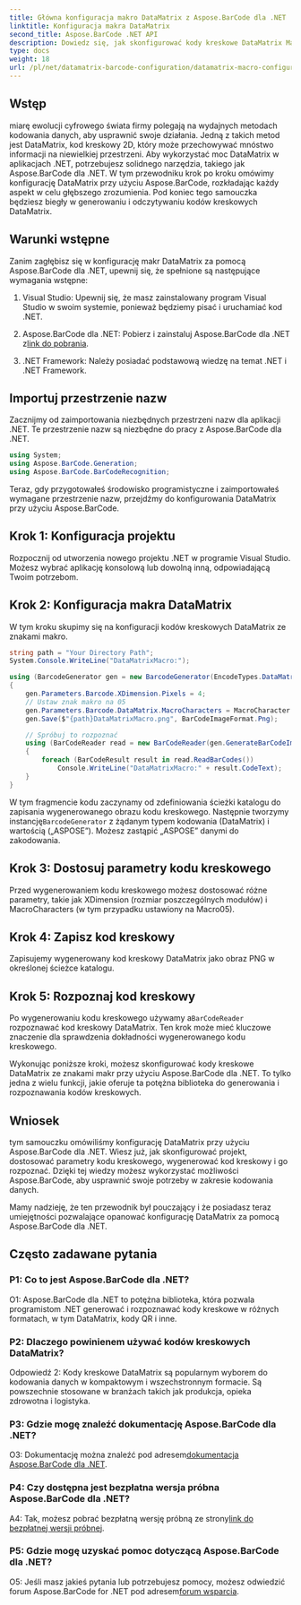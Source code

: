 ```yaml
---
title: Główna konfiguracja makro DataMatrix z Aspose.BarCode dla .NET
linktitle: Konfiguracja makra DataMatrix
second_title: Aspose.BarCode .NET API
description: Dowiedz się, jak skonfigurować kody kreskowe DataMatrix Macro za pomocą Aspose.BarCode dla .NET. Generuj, dostosowuj i rozpoznawaj kody kreskowe DataMatrix w aplikacjach .NET.
type: docs
weight: 18
url: /pl/net/datamatrix-barcode-configuration/datamatrix-macro-configuration/
---
```

## Wstęp

miarę ewolucji cyfrowego świata firmy polegają na wydajnych metodach kodowania danych, aby usprawnić swoje działania. Jedną z takich metod jest DataMatrix, kod kreskowy 2D, który może przechowywać mnóstwo informacji na niewielkiej przestrzeni. Aby wykorzystać moc DataMatrix w aplikacjach .NET, potrzebujesz solidnego narzędzia, takiego jak Aspose.BarCode dla .NET. W tym przewodniku krok po kroku omówimy konfigurację DataMatrix przy użyciu Aspose.BarCode, rozkładając każdy aspekt w celu głębszego zrozumienia. Pod koniec tego samouczka będziesz biegły w generowaniu i odczytywaniu kodów kreskowych DataMatrix.

## Warunki wstępne

Zanim zagłębisz się w konfigurację makr DataMatrix za pomocą Aspose.BarCode dla .NET, upewnij się, że spełnione są następujące wymagania wstępne:

1. Visual Studio: Upewnij się, że masz zainstalowany program Visual Studio w swoim systemie, ponieważ będziemy pisać i uruchamiać kod .NET.

2.  Aspose.BarCode dla .NET: Pobierz i zainstaluj Aspose.BarCode dla .NET z[link do pobrania](https://releases.aspose.com/barcode/net/).

3. .NET Framework: Należy posiadać podstawową wiedzę na temat .NET i .NET Framework.

## Importuj przestrzenie nazw

Zacznijmy od zaimportowania niezbędnych przestrzeni nazw dla aplikacji .NET. Te przestrzenie nazw są niezbędne do pracy z Aspose.BarCode dla .NET.

```csharp
using System;
using Aspose.BarCode.Generation;
using Aspose.BarCode.BarCodeRecognition;
```

Teraz, gdy przygotowałeś środowisko programistyczne i zaimportowałeś wymagane przestrzenie nazw, przejdźmy do konfigurowania DataMatrix przy użyciu Aspose.BarCode.

## Krok 1: Konfiguracja projektu

Rozpocznij od utworzenia nowego projektu .NET w programie Visual Studio. Możesz wybrać aplikację konsolową lub dowolną inną, odpowiadającą Twoim potrzebom.

## Krok 2: Konfiguracja makra DataMatrix

W tym kroku skupimy się na konfiguracji kodów kreskowych DataMatrix ze znakami makro.

```csharp
string path = "Your Directory Path";
System.Console.WriteLine("DataMatrixMacro:");

using (BarcodeGenerator gen = new BarcodeGenerator(EncodeTypes.DataMatrix, "ASPOSE"))
{
    gen.Parameters.Barcode.XDimension.Pixels = 4;
    // Ustaw znak makro na 05
    gen.Parameters.Barcode.DataMatrix.MacroCharacters = MacroCharacter.Macro05;
    gen.Save($"{path}DataMatrixMacro.png", BarCodeImageFormat.Png);

    // Spróbuj to rozpoznać
    using (BarCodeReader read = new BarCodeReader(gen.GenerateBarCodeImage(), DecodeType.DataMatrix))
    {
        foreach (BarCodeResult result in read.ReadBarCodes())
            Console.WriteLine("DataMatrixMacro:" + result.CodeText);
    }
}
```

 W tym fragmencie kodu zaczynamy od zdefiniowania ścieżki katalogu do zapisania wygenerowanego obrazu kodu kreskowego. Następnie tworzymy instancję`BarcodeGenerator` z żądanym typem kodowania (DataMatrix) i wartością („ASPOSE”). Możesz zastąpić „ASPOSE” danymi do zakodowania.

## Krok 3: Dostosuj parametry kodu kreskowego

Przed wygenerowaniem kodu kreskowego możesz dostosować różne parametry, takie jak XDimension (rozmiar poszczególnych modułów) i MacroCharacters (w tym przypadku ustawiony na Macro05).

## Krok 4: Zapisz kod kreskowy

Zapisujemy wygenerowany kod kreskowy DataMatrix jako obraz PNG w określonej ścieżce katalogu.

## Krok 5: Rozpoznaj kod kreskowy

 Po wygenerowaniu kodu kreskowego używamy a`BarCodeReader` rozpoznawać kod kreskowy DataMatrix. Ten krok może mieć kluczowe znaczenie dla sprawdzenia dokładności wygenerowanego kodu kreskowego.

Wykonując poniższe kroki, możesz skonfigurować kody kreskowe DataMatrix ze znakami makr przy użyciu Aspose.BarCode dla .NET. To tylko jedna z wielu funkcji, jakie oferuje ta potężna biblioteka do generowania i rozpoznawania kodów kreskowych.

## Wniosek

tym samouczku omówiliśmy konfigurację DataMatrix przy użyciu Aspose.BarCode dla .NET. Wiesz już, jak skonfigurować projekt, dostosować parametry kodu kreskowego, wygenerować kod kreskowy i go rozpoznać. Dzięki tej wiedzy możesz wykorzystać możliwości Aspose.BarCode, aby usprawnić swoje potrzeby w zakresie kodowania danych.

Mamy nadzieję, że ten przewodnik był pouczający i że posiadasz teraz umiejętności pozwalające opanować konfigurację DataMatrix za pomocą Aspose.BarCode dla .NET.

## Często zadawane pytania

### P1: Co to jest Aspose.BarCode dla .NET?

O1: Aspose.BarCode dla .NET to potężna biblioteka, która pozwala programistom .NET generować i rozpoznawać kody kreskowe w różnych formatach, w tym DataMatrix, kody QR i inne.

### P2: Dlaczego powinienem używać kodów kreskowych DataMatrix?

Odpowiedź 2: Kody kreskowe DataMatrix są popularnym wyborem do kodowania danych w kompaktowym i wszechstronnym formacie. Są powszechnie stosowane w branżach takich jak produkcja, opieka zdrowotna i logistyka.

### P3: Gdzie mogę znaleźć dokumentację Aspose.BarCode dla .NET?

 O3: Dokumentację można znaleźć pod adresem[dokumentacja Aspose.BarCode dla .NET](https://reference.aspose.com/barcode/net/).

### P4: Czy dostępna jest bezpłatna wersja próbna Aspose.BarCode dla .NET?

 A4: Tak, możesz pobrać bezpłatną wersję próbną ze strony[link do bezpłatnej wersji próbnej](https://releases.aspose.com/).

### P5: Gdzie mogę uzyskać pomoc dotyczącą Aspose.BarCode dla .NET?

 O5: Jeśli masz jakieś pytania lub potrzebujesz pomocy, możesz odwiedzić forum Aspose.BarCode for .NET pod adresem[forum wsparcia](https://forum.aspose.com/c/barcode/13).